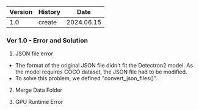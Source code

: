 
| Version | History | Date |
|---------|---------|------|
| 1.0 | create | 2024.06.15 |


### Ver 1.0 - Error and Solution
1. JSON file error
* The format of the original JSON file didn't fit the Detectron2 model. As the model requires COCO dataset, the JSON file had to be modified.
* To solve this problem, we defined "convert_json_files()".

2. Merge Data Folder


3. GPU Runtime Error
